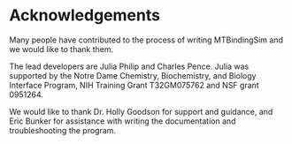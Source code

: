 # Acknowledgements

Many people have contributed to the process of writing MTBindingSim and we would like to thank them.

The lead developers are Julia Philip and Charles Pence. Julia was supported by the Notre Dame Chemistry, Biochemistry, and Biology Interface Program, NIH Training Grant T32GM075762 and NSF grant 0951264.

We would like to thank Dr. Holly Goodson for support and guidance, and Eric Bunker for assistance with writing the documentation and troubleshooting the program.
